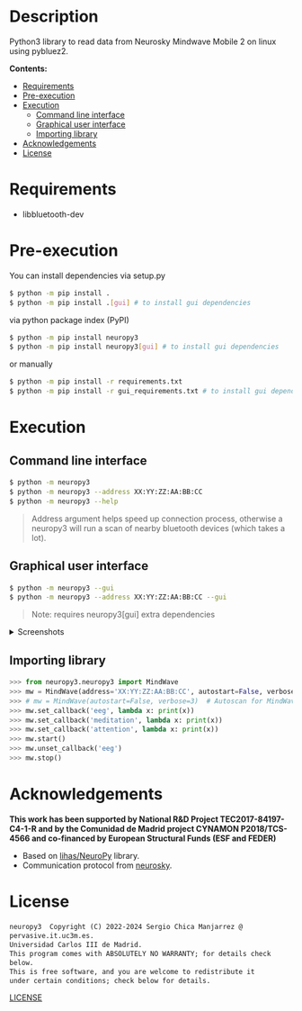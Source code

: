 # Description
Python3 library to read data from Neurosky Mindwave Mobile 2 on linux using
pybluez2.

**Contents:**
  - [Requirements](#requirements)
  - [Pre-execution](#pre-execution)
  - [Execution](#execution)
    - [Command line interface](#command-line-interface)
    - [Graphical user interface](#graphical-user-interface)
    - [Importing library](#importing-library)
  - [Acknowledgements](#acknowledgements)
  - [License](#license)

# Requirements
- libbluetooth-dev

# Pre-execution
You can install dependencies via setup.py
```bash
$ python -m pip install .
$ python -m pip install .[gui] # to install gui dependencies
```
via python package index (PyPI)
```bash
$ python -m pip install neuropy3
$ python -m pip install neuropy3[gui] # to install gui dependencies
```
or manually
```bash
$ python -m pip install -r requirements.txt
$ python -m pip install -r gui_requirements.txt # to install gui dependencies
```

# Execution
## Command line interface
```bash
$ python -m neuropy3
$ python -m neuropy3 --address XX:YY:ZZ:AA:BB:CC
$ python -m neuropy3 --help
```
> Address argument helps speed up connection process, otherwise a neuropy3
> will run a scan of nearby bluetooth devices (which takes a lot).

## Graphical user interface
```bash
$ python -m neuropy3 --gui
$ python -m neuropy3 --address XX:YY:ZZ:AA:BB:CC --gui
```
> Note: requires neuropy3[gui] extra dependencies
<details>
    <summary>Screenshots</summary>
    <div align="center">
        <img alt="gui" src="images/gui.png" width="75%"/>
    </div>
    <div align="center">
        <img alt="raw" src="images/raw.png" width="75%"/>
    </div>
</details>

## Importing library
```python
>>> from neuropy3.neuropy3 import MindWave
>>> mw = MindWave(address='XX:YY:ZZ:AA:BB:CC', autostart=False, verbose=3)
>>> # mw = MindWave(autostart=False, verbose=3)  # Autoscan for MindWave Mobile
>>> mw.set_callback('eeg', lambda x: print(x))
>>> mw.set_callback('meditation', lambda x: print(x))
>>> mw.set_callback('attention', lambda x: print(x))
>>> mw.start()
>>> mw.unset_callback('eeg')
>>> mw.stop()
```

# Acknowledgements
**This work has been supported by National R&D Project TEC2017-84197-C4-1-R and by the
Comunidad de Madrid project CYNAMON P2018/TCS-4566 and co-financed by European Structural
Funds (ESF and FEDER)**

- Based on [lihas/NeuroPy](https://github.com/lihas/NeuroPy) library.
- Communication protocol from [neurosky](http://developer.neurosky.com/docs/doku.php?id=thinkgear_communications_protocol).

# License
    neuropy3  Copyright (C) 2022-2024 Sergio Chica Manjarrez @ pervasive.it.uc3m.es.
    Universidad Carlos III de Madrid.
    This program comes with ABSOLUTELY NO WARRANTY; for details check below.
    This is free software, and you are welcome to redistribute it
    under certain conditions; check below for details.

[LICENSE](LICENSE)
